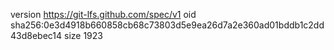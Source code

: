 version https://git-lfs.github.com/spec/v1
oid sha256:0e3d4918b660858cb68c73803d5e9ea26d7a2e360ad01bddb1c2dd43d8ebec14
size 1923
